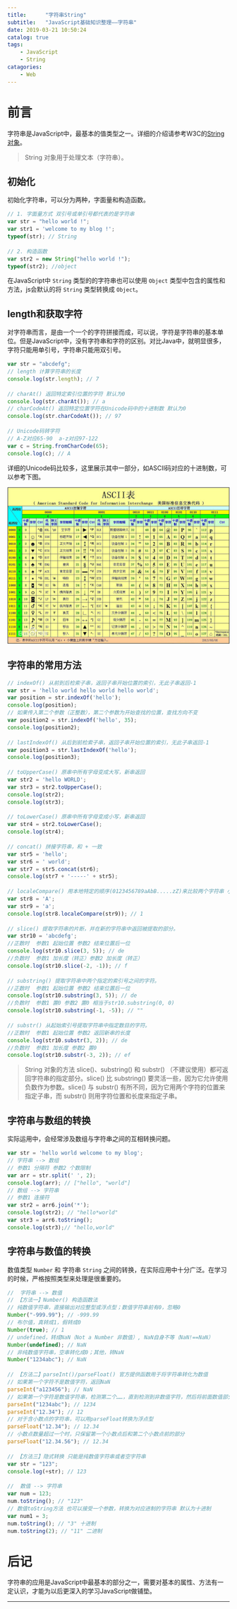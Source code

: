 ```yaml
---
title:      "字符串String"
subtitle:   "JavaScript基础知识整理——字符串"
date: 2019-03-21 10:50:24
catalog: true
tags:
    - JavaScript
    - String
catagories: 
    - Web
---
```


# 前言

字符串是JavaScript中，最基本的值类型之一。详细的介绍请参考W3C的[String对象][1]。

> String 对象用于处理文本（字符串）。

## 初始化

初始化字符串，可以分为两种，字面量和构造函数。  

```js
// 1. 字面量方式 双引号或单引号都代表的是字符串
var str = "hello world !";
var str1 = 'welcome to my blog !';
typeof(str); // String

// 2. 构造函数
var str2 = new String("hello world !");
typeof(str2); //object
```

在JavaScript中 `String` 类型的的字符串也可以使用 `Object` 类型中包含的属性和方法，js会默认的将 `String` 类型转换成 `Object`。

## length和获取字符

对字符串而言，是由一个一个的字符拼接而成，可以说，字符是字符串的基本单位。但是JavaScript中，没有字符串和字符的区别。对比Java中，就明显很多，字符只能用单引号，字符串只能用双引号。  

```js
var str = "abcdefg";
// length 计算字符串的长度
console.log(str.length); // 7

// charAt() 返回特定索引位置的字符 默认为0
console.log(str.charAt()); // a
// charCodeAt() 返回特定位置字符在Unicode码中的十进制数 默认为0
console.log(str.charCodeAt()); // 97

// Unicode码转字符
// A-Z对应65-90  a-z对应97-122
var c = String.fromCharCode(65);
console.log(c); // A
```

详细的Unicode码比较多，这里展示其中一部分，如ASCII码对应的十进制数，可以参考下图。  

<img class="shadow" src="/img/article/js-base/ASCII.jpg" alt="ASCII码表" />

## 字符串的常用方法

```js
// indexOf() 从前到后检索子串，返回子串开始位置的索引，无此子串返回-1
var str = 'hello world hello world hello world';
var position = str.indexOf('hello');
console.log(position);
// 如果传入第二个参数（正整数），第二个参数为开始查找的位置，查找方向不变
var position2 = str.indexOf('hello', 35);
console.log(position2);

// lastIndexOf() 从后到前检索子串，返回子串开始位置的索引，无此子串返回-1
var position3 = str.lastIndexOf('hello');
console.log(position3);

// toUpperCase() 原串中所有字母变成大写，新串返回
var str2 = 'hello WORLD';
var str3 = str2.toUpperCase();
console.log(str2);
console.log(str3);

// toLowerCase() 原串中所有字母变成小写，新串返回
var str4 = str2.toLowerCase();
console.log(str4);

// concat() 拼接字符串，和 + 一致
var str5 = 'hello';
var str6 = ' world';
var str7 = str5.concat(str6);
console.log(str7 + '-----' + str5);

// localeCompare() 用本地特定的顺序(0123456789aAbB.....zZ)来比较两个字符串 小 -1；等 0；大 1
var str8 = 'A';
var str9 = 'a';
console.log(str8.localeCompare(str9)); // 1

// slice() 提取字符串的片断，并在新的字符串中返回被提取的部分。
var str10 = 'abcdefg';
//正数时  参数1 起始位置 参数2 结束位置后一位
console.log(str10.slice(3, 5)); // de
//负数时  参数1 加长度（转正）参数2 加长度（转正）
console.log(str10.slice(-2, -1)); // f

// substring() 提取字符串中两个指定的索引号之间的字符。
//正数时  参数1 起始位置 参数2 结束位置后一位
console.log(str10.substring(3, 5)); // de
//负数时  参数1 置0 参数2 置0 相当于str10.substring(0, 0)
console.log(str10.substring(-1, -5)); // ""

// substr() 从起始索引号提取字符串中指定数目的字符。
//正数时  参数1 起始位置 参数2 返回新串的长度
console.log(str10.substr(3, 2)); // de
//负数时  参数1 加长度 参数2 置0
console.log(str10.substr(-3, 2)); // ef
```

> String 对象的方法 slice()、substring() 和 substr() （不建议使用）都可返回字符串的指定部分。slice() 比 substring() 要灵活一些，因为它允许使用负数作为参数。slice() 与 substr() 有所不同，因为它用两个字符的位置来指定子串，而 substr() 则用字符位置和长度来指定子串。

## 字符串与数组的转换

实际运用中，会经常涉及数组与字符串之间的互相转换问题。

```js
var str = 'hello world welcome to my blog';
// 字符串 --> 数组
// 参数1 分隔符 参数2 个数限制
var arr = str.split(' ', 2);
console.log(arr); // ["hello", "world"]
// 数组 --> 字符串
// 参数1 连接符
var str2 = arr6.join('*');
console.log(str2); // "hello*world"
var str3 = arr6.toString();
console.log(str3);// "hello,world"
```

## 字符串与数值的转换

数值类型 `Number` 和 字符串 `String` 之间的转换，在实际应用中十分广泛。在学习的时候，严格按照类型来处理是很重要的。

```js
//  字符串 --> 数值
// 【方法一】Number() 构造函数法
// 纯数值字符串，直接输出对应整型或浮点型；数值字符串前有0，忽略0
Number("-999.99"); // -999.99
// 布尔值，真转成1，假转成0
Number(true); // 1
// undefined，转成NaN（Not a Number 非数值）, NaN自身不等（NaN!==NaN）
Number(undefined); // NaN
// 非纯数值字符串，空串转化成0；其他，转NaN
Number("1234abc"); // NaN

// 【方法二】parseInt()/parseFloat() 官方提供函数用于将字符串转化为数值
// 如果第一个字符不是数值字符，返回NaN
parseInt("a123456"); // NaN
// 如果第一个字符是数值字符串，检测第二个……，直到检测到非数值字符，然后将前面数值部分返回
parseInt("1234abc"); // 1234
parseInt("12.34"); // 12
// 对于含小数点的字符串，可以用parseFloat转换为浮点型
parseFloat("12.34"); // 12.34
// 小数点数量超过一个时，只保留第一个小数点后和第二个小数点前的部分
parseFloat("12.34.56"); // 12.34

// 【方法三】隐式转换 只能是纯数值字符串或者空字符串
var str = "123";
console.log(+str); // 123

//  数值 --> 字符串
var num = 123;
num.toString(); // "123"
// 数值toString方法 也可以接受一个参数，转换为对应进制的字符串 默认为十进制
var num1 = 3;
num.toString(); // "3" 十进制
num.toString(2); // "11" 二进制
```

# 后记

字符串的应用是JavaScript中最基本的部分之一，需要对基本的属性、方法有一定认识，才能为以后更深入的学习JavaScript做铺垫。

---  

[1]: http://www.w3school.com.cn/jsref/jsref_obj_string.asp